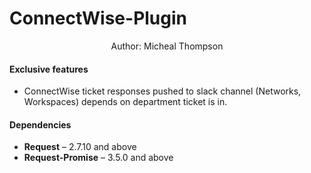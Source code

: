 <p align="center">
  <h1>ConnectWise-Plugin</h1>
</p>
<p align="center" title="Build Status">
  Author: Micheal Thompson
</p>

#### Exclusive features
 - ConnectWise ticket responses pushed to slack channel (Networks, Workspaces) depends on department ticket is in.

#### Dependencies 
 * **Request** – 2.7.10 and above
 * **Request-Promise** – 3.5.0 and above